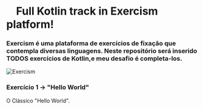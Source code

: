 <h1> ㅤFull Kotlin track in Exercism platform! </h3>
<h3>Exercism é uma plataforma de exercícios de fixação que contempla diversas linguagens.
Neste repositório será inserido TODOS exercícios de Kotlin,e meu desafio é completa-los.</h3>

  
  ![Exercism](https://user-images.githubusercontent.com/101603957/182032662-eba6e01e-e4d6-4f41-8b04-d6ac993467a7.png)
  
  <h3>Exercício 1 -> "Hello World"</h3>
  O Clássico "Hello World".

